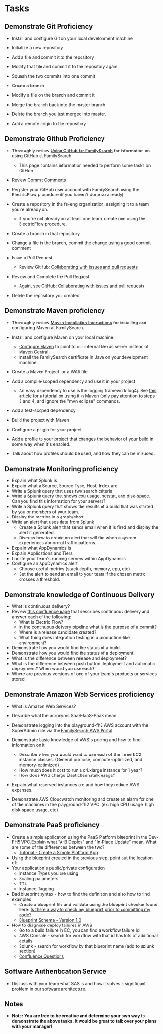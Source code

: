 # Tasks

## Demonstrate Git Proficiency

* Install and configure Git on your local development machine

* Initialize a new repository

* Add a file and commit it to the repository

* Modify that file and commit it to the repository again

* Squash the two commits into one commit
* Create a branch

* Modify a file on the branch and commit it

* Merge the branch back into the master branch

* Delete the branch you just merged into master.
* Add a remote origin to the repository

## Demonstrate Github Proficiency

* Thoroughly review [Using GitHub for FamilySearch](https://fhconfluence.churchofjesuschrist.org/display/DPT/Using+GitHub+for+FamilySearch) for information on using GitHub at FamilySearch

    * This page contains information needed to perform some tasks on GitHub
* Review [Commit Comments](https://fhconfluence.churchofjesuschrist.org/display/~roskelleycj/2013/07/30/Commit+Comments)
* Register your GitHub user account with FamilySearch using the ElectricFlow procedure (if you haven't done so already)

* Create a repository in the fs-eng organization, assigning it to a team you're already on.

    * If you're not already on at least one team, create one using the ElectricFlow procedure.
* Create a branch in that repository

* Change a file in the branch, commit the change using a good commit comment

* Issue a Pull Request

    * Review GitHub: [Collaborating with issues and pull requests](https://help.github.com/en/github/collaborating-with-issues-and-pull-requests)
* Review and Complete the Pull Request

    * Again, see GitHub: [Collaborating with issues and pull requests](https://help.github.com/en/github/collaborating-with-issues-and-pull-requests)
* Delete the repository you created

## Demonstrate Maven proficiency

* Thoroughly review [Maven Installation Instructions](https://fhconfluence.churchofjesuschrist.org/display/DPT/Maven+Installation+Instructions) for installing and configuring Maven at FamilySearch.
* Install and configure Maven on your local machine.

    * [Configure Maven](https://fhconfluence.churchofjesuschrist.org/pages/viewpage.action?pageId=13011447) to point to our internal Nexus server instead of Maven Central.
    * Install the FamilySearch certificate in Java on your development machine.
* Create a Maven Project for a WAR file

* Add a compile-scoped dependency and use it in your project

    * An easy dependency to use is the logging framework log4j. See [this article](https://howtodoinjava.com/log4j/how-to-configure-log4j-using-maven/) for a tutorial on using it in Maven (only pay attention to steps 3 and 4, and ignore the "mvn eclipse" commands.
* Add a test-scoped dependency

* Build the project with Maven

* Configure a plugin for your project
* Add a profile to your project that changes the behavior of your build in some way when it's enabled.
* Talk about how profiles should be used, and how they can be misused.

## Demonstrate Monitoring proficiency

* Explain what Splunk is
* Explain what a Source, Source Type, Host, Index are
* Write a Splunk query that uses two search criteria
* Write a Splunk query that shows cpu usage, netstat, and disk-space.  Can you find this information for your servers?
* Write a Splunk query that shows the results of a build that was started by you or members of your team.
* Display the metrics in a graph/chart
* Write an alert that uses data from Splunk
    * Create a Splunk alert that sends email when it is fired and display the alert it generated.
    * Discuss how to create an alert that will fire when a system experiences abnormal traffic patterns.
* Explain what AppDynamics is
* Explain Applications and Tiers
* Locate your team's running servers within AppDynamics
* Configure an AppDynamics alert
    * Choose useful metrics (stack depth, memory, cpu, etc)
    * Set the alert to send an email to your team if the chosen metric crosses a threshold.

## Demonstrate knowledge of Continuous Delivery

* What is continuous delivery?
* Review [this confluence page](https://fhconfluence.churchofjesuschrist.org/display/EPT/Continuous+Delivery) that describes continuous delivery and answer each of the following:
    * What is Electric Flow?
    * In the continuous delivery pipeline what is the purpose of a commit?
    * Where is a release candidate created?
    * What thing does integration testing in a production-like environment?
* Demonstrate how you would find the status of a build.
* Demonstrate how you would find the status of a deployment.
* What is the difference between release and deployment?
* What is the difference between push button deployment and automatic deployment?  When would you use each?
* Where are previous versions of one of your team's products or services stored


## Demonstrate Amazon Web Services proficiency

* What is Amazon Web Services?
* Describe what the acronyms SaaS-IaaS-PaaS mean.
* Demonstrate logging into the playground-fh2 AWS account with the SuperAdmin role via the [FamilySearch AWS Portal](https://fhconfluence.churchofjesuschrist.org/display/DPT/Engineering+Tools+Portal+-+AWS+Access).
* Demonstrate basic knowledge of AWS's pricing and how to find information on it
    * Describe when you would want to use each of the three EC2 instance classes. (General purpose, compute-optimized, and memory-optimized)
    * How much does it cost to run a c4.xlarge instance for 1 year?
    * How does AWS charge ElasticBeanstalk usage?
* Explain what reserved instances are and how they reduce AWS expenses.

* Demonstrate AWS Cloudwatch monitoring and create an alarm for one of the machines in the playground-fh2 VPC.  (ex: high CPU usage, high disk-space usage, etc)


## Demonstrate PaaS proficiency

* Create a simple application using the PaaS Platform blueprint in the Dev-FH5 VPC.Explain what "A-B Deploy" and "In-Place Update" mean.  What are some of the differences between the two?
    * [Tutorial - Create a Simple Platform App](https://fhconfluence.churchofjesuschrist.org/display/DPT/Tutorial+-+Create+a+Simple+Platform+App)
* Using the blueprint created in the previous step, point out the location of:
* Your application's public/private configuration
    * Instance Types you are using
    * Scaling parameters
    * TTL
    * Instance Tagging
* Bad blueprint syntax - how to find the definition and also how to find examples
    * Create a blueprint file and validate using the blueprint checker found here: [Is there a way to check my blueprint prior to committing my code?](https://fhconfluence.churchofjesuschrist.org/questions/65540828/is-there-a-way-to-check-my-blueprint-prior-to-committing-my-code)
    * [Blueprint Schema - Version 1.0](https://fhconfluence.churchofjesuschrist.org/display/DPT/Blueprint+Schema+-+Version+1.0)
* How to diagnose deploy failures in AWS
    * Go to a build failure in EC, you can find a workflow failure id
    * AWS Console - search for workflow with that id has lots of additional details
    * Splunk - search for workflow by that blueprint name (add to splunk section)
    * [Confluence Questions](https://fhconfluence.churchofjesuschrist.org/questions)


## Software Authentication Service

* Discuss with your team what SAS is and how it solves a significant problem in our software architecture.

## Notes

* **Note: You are free to be creative and determine your own way to demonstrate the above tasks. It would be great to talk over your plans with your manager!**